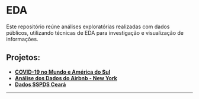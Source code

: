 # EDA
Este repositório reúne análises exploratórias realizadas com dados públicos, utilizando técnicas de EDA para investigação e visualização de informações.

## Projetos:

* [**COVID-19 no Mundo e América do Sul**](https://github.com/DanielSantosSouza/EDA/blob/d3fa513ce9b6ba90aa996f7cddeb68dfbb27ec20/Panorama_do_COVID_19_no_Mundo_e_na_Am%C3%A9rica_Latina.ipynb)
* [**Análise dos Dados do Airbnb - New York**](https://github.com/DanielSantosSouza/EDA/blob/d3fa513ce9b6ba90aa996f7cddeb68dfbb27ec20/Analisando_os_Dados_do_Airbnb_New_York.ipynb)
* [**Dados SSPDS Ceará**](https://github.com/DanielSantosSouza/EDA/blob/d3fa513ce9b6ba90aa996f7cddeb68dfbb27ec20/Dados_SSPDS_CE.ipynb)
---
